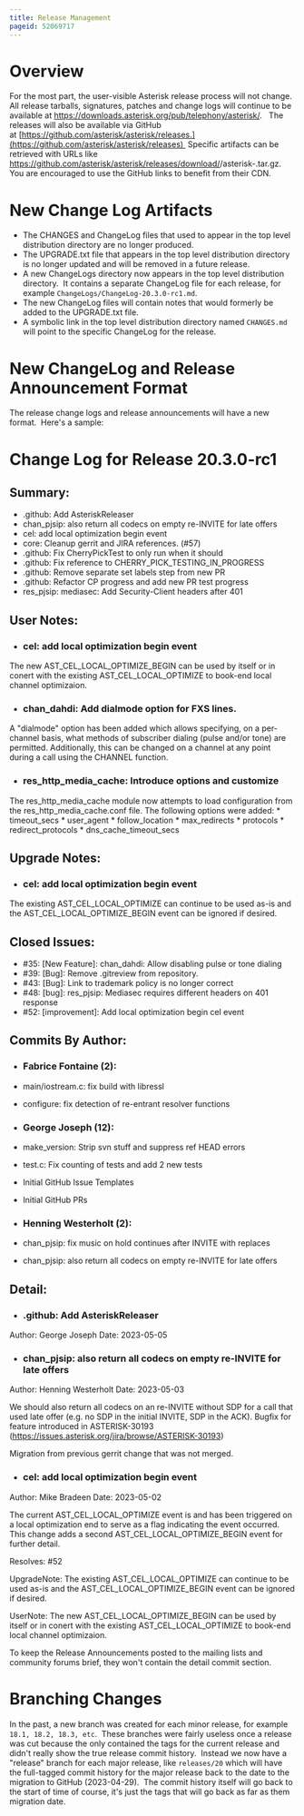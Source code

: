 ```yaml
---
title: Release Management
pageid: 52069717
---
```


Overview
========

For the most part, the user-visible Asterisk release process will not change.  All release tarballs, signatures, patches and change logs will continue to be available at <https://downloads.asterisk.org/pub/telephony/asterisk/>.   The releases will also be available via GitHub at [https://github.com/asterisk/asterisk/releases.](https://github.com/asterisk/asterisk/releases)  Specific artifacts can be retrieved with URLs like https://github.com/asterisk/asterisk/releases/download/<version>/asterisk-<version>.tar.gz.  You are encouraged to use the GitHub links to benefit from their CDN.

New Change Log Artifacts
========================

* The CHANGES and ChangeLog files that used to appear in the top level distribution directory are no longer produced.
* The UPGRADE.txt file that appears in the top level distribution directory is no longer updated and will be removed in a future release.
* A new ChangeLogs directory now appears in the top level distribution directory.  It contains a separate ChangeLog file for each release, for example `ChangeLogs/ChangeLog-20.3.0-rc1.md`.
* The new ChangeLog files will contain notes that would formerly be added to the UPGRADE.txt file.
* A symbolic link in the top level distribution directory named `CHANGES.md` will point to the specific ChangeLog for the release.

New ChangeLog and Release Announcement Format
=============================================

The release change logs and release announcements will have a new format.  Here's a sample:

Change Log for Release 20.3.0-rc1
========================================

Summary:
----------------------------------------

- .github: Add AsteriskReleaser
- chan\_pjsip: also return all codecs on empty re-INVITE for late offers
- cel: add local optimization begin event
- core: Cleanup gerrit and JIRA references. (#57)
- .github: Fix CherryPickTest to only run when it should
- .github: Fix reference to CHERRY\_PICK\_TESTING\_IN\_PROGRESS
- .github: Remove separate set labels step from new PR
- .github: Refactor CP progress and add new PR test progress
- res\_pjsip: mediasec: Add Security-Client headers after 401

User Notes:
----------------------------------------

- ### cel: add local optimization begin event
 The new AST\_CEL\_LOCAL\_OPTIMIZE\_BEGIN can be used
 by itself or in conert with the existing
 AST\_CEL\_LOCAL\_OPTIMIZE to book-end local channel optimizaion.

- ### chan\_dahdi: Add dialmode option for FXS lines.
 A "dialmode" option has been added which allows
 specifying, on a per-channel basis, what methods of
 subscriber dialing (pulse and/or tone) are permitted.
 Additionally, this can be changed on a channel
 at any point during a call using the CHANNEL
 function.

- ### res\_http\_media\_cache: Introduce options and customize
 The res\_http\_media\_cache module now attempts to load
 configuration from the res\_http\_media\_cache.conf file.
 The following options were added:
 \* timeout\_secs
 \* user\_agent
 \* follow\_location
 \* max\_redirects
 \* protocols
 \* redirect\_protocols
 \* dns\_cache\_timeout\_secs


Upgrade Notes:
----------------------------------------

- ### cel: add local optimization begin event
 The existing AST\_CEL\_LOCAL\_OPTIMIZE can continue
 to be used as-is and the AST\_CEL\_LOCAL\_OPTIMIZE\_BEGIN event
 can be ignored if desired.


Closed Issues:
----------------------------------------

 - #35: [New Feature]: chan\_dahdi: Allow disabling pulse or tone dialing
 - #39: [Bug]: Remove .gitreview from repository.
 - #43: [Bug]: Link to trademark policy is no longer correct
 - #48: [bug]: res\_pjsip: Mediasec requires different headers on 401 response
 - #52: [improvement]: Add local optimization begin cel event

Commits By Author:
----------------------------------------

- ### Fabrice Fontaine (2):
 - main/iostream.c: fix build with libressl
 - configure: fix detection of re-entrant resolver functions

- ### George Joseph (12):
 - make\_version: Strip svn stuff and suppress ref HEAD errors
 - test.c: Fix counting of tests and add 2 new tests
 - Initial GitHub Issue Templates
 - Initial GitHub PRs

- ### Henning Westerholt (2):
 - chan\_pjsip: fix music on hold continues after INVITE with replaces
 - chan\_pjsip: also return all codecs on empty re-INVITE for late offers

Detail:
----------------------------------------

- ### .github: Add AsteriskReleaser
 Author: George Joseph 
 Date: 2023-05-05 


- ### chan\_pjsip: also return all codecs on empty re-INVITE for late offers
 Author: Henning Westerholt 
 Date: 2023-05-03 

 We should also return all codecs on an re-INVITE without SDP for a
 call that used late offer (e.g. no SDP in the initial INVITE, SDP
 in the ACK). Bugfix for feature introduced in ASTERISK-30193
 (https://issues.asterisk.org/jira/browse/ASTERISK-30193)

 Migration from previous gerrit change that was not merged.


- ### cel: add local optimization begin event
 Author: Mike Bradeen 
 Date: 2023-05-02 

 The current AST\_CEL\_LOCAL\_OPTIMIZE event is and has been
 triggered on a local optimization end to serve as a flag
 indicating the event occurred. This change adds a second
 AST\_CEL\_LOCAL\_OPTIMIZE\_BEGIN event for further detail.

 Resolves: #52

 UpgradeNote: The existing AST\_CEL\_LOCAL\_OPTIMIZE can continue
 to be used as-is and the AST\_CEL\_LOCAL\_OPTIMIZE\_BEGIN event
 can be ignored if desired.

 UserNote: The new AST\_CEL\_LOCAL\_OPTIMIZE\_BEGIN can be used
 by itself or in conert with the existing
 AST\_CEL\_LOCAL\_OPTIMIZE to book-end local channel optimizaion.


To keep the Release Announcements posted to the mailing lists and community forums brief, they won't contain the detail commit section.

Branching Changes
=================

In the past, a new branch was created for each minor release, for example `18.1, 18.2, 18.3, etc`.  These branches were fairly useless once a release was cut because the only contained the tags for the current release and didn't really show the true release commit history.  Instead we now have a "release" branch for each major release, like `releases/20` which will have the full-tagged commit history for the major release back to the date to the migration to GitHub (2023-04-29).  The commit history itself will go back to the start of time of course, it's just the tags that will go back as far as them migration date.

 

 

 

 

